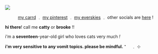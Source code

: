 <img src="https://64.media.tumblr.com/93f6a80747cc70fead4d16cf7c334a7e/995383f02ce1e63d-f9/s1280x1920/a90bd24800d10ab0aaa87386093552546b75362b.jpg">

   [my carrd](https://catty.crd.co) ﹒ [my pinterest](https://www.pinterest.com/cattylogo/) ﹒ [my everskies](https://everskies.com/user/cqtty-16982497)  ﹒ other socials are [here](https://beacons.ai/cattylogo) !

 **hi there**! call me **catty** or **brooke** !!

 i'm a **seventeen**-year-old girl who loves cats very much *!*

 **i'm very sensitive to any vomit topics. please be mindful.** ⁺ 　﹒ ⊹
